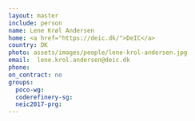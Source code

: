 ```yaml
---
layout: master
include: person
name: Lene Krøl Andersen
home: <a href="https://deic.dk/">DeIC</a>
country: DK
photo: assets/images/people/lene-krol-andersen.jpg
email:  lene.krol.andersen@deic.dk
phone:
on_contract: no
groups:
  poco-wg:
  coderefinery-sg:
  neic2017-prg:
---
```

